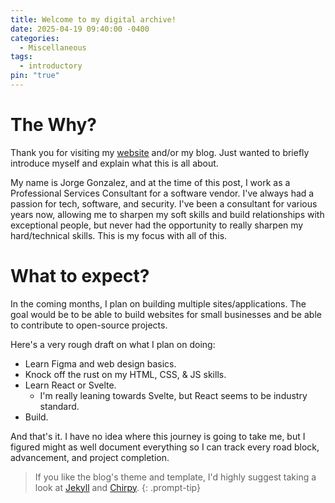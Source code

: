 ```yaml
---
title: Welcome to my digital archive!
date: 2025-04-19 09:40:00 -0400
categories:
  - Miscellaneous
tags:
  - introductory
pin: "true"
---
```

# The Why?
Thank you for visiting my [website](https://jorgexag.github.io/) and/or my blog. Just wanted to briefly introduce myself and explain what this is all about. 

My name is Jorge Gonzalez, and at the time of this post, I work as a Professional Services Consultant for a software vendor. I've always had a passion for tech, software, and security. I've been a consultant for various years now, allowing me to sharpen my soft skills and build relationships with exceptional people, but never had the opportunity to really sharpen my hard/technical skills. This is my focus with all of this.

# What to expect?
In the coming months, I plan on building multiple sites/applications. The goal would be to be able to build websites for small businesses and be able to contribute to open-source projects.

Here's a very rough draft on what I plan on doing:
- Learn Figma and web design basics.
- Knock off the rust on my HTML, CSS, & JS skills.
- Learn React or Svelte.
	- I'm really leaning towards Svelte, but React seems to be industry standard.
- Build.

And that's it. I have no idea where this journey is going to take me, but I figured might as well document everything so I can track every road block, advancement, and project completion.

> If you like the blog's theme and template, I'd highly suggest taking a look at [Jekyll](https://jekyllrb.com/) and [Chirpy](https://chirpy.cotes.page/).
{: .prompt-tip}